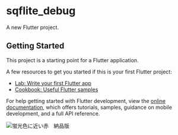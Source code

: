 # sqflite_debug

A new Flutter project.

## Getting Started

This project is a starting point for a Flutter application.

A few resources to get you started if this is your first Flutter project:

- [Lab: Write your first Flutter app](https://docs.flutter.dev/get-started/codelab)
- [Cookbook: Useful Flutter samples](https://docs.flutter.dev/cookbook)

For help getting started with Flutter development, view the
[online documentation](https://docs.flutter.dev/), which offers tutorials,
samples, guidance on mobile development, and a full API reference.


![蛍光色に近い赤　納品版](https://github.com/user-attachments/assets/2c332e7e-8e46-4e54-a825-f702914ddb0f)
